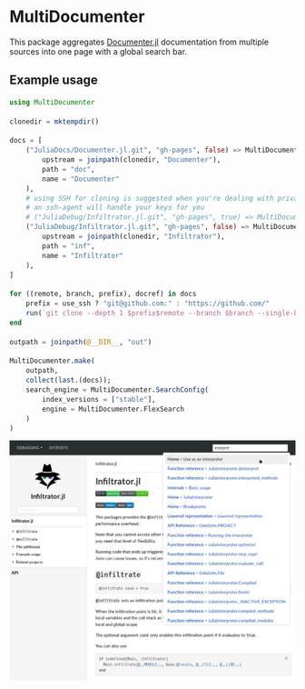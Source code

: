 # MultiDocumenter

This package aggregates [Documenter.jl](https://github.com/JuliaDocs/Documenter.jl) documentation from multiple sources into one page with a global search bar.

## Example usage
```julia
using MultiDocumenter

clonedir = mktempdir()

docs = [
    ("JuliaDocs/Documenter.jl.git", "gh-pages", false) => MultiDocumenter.MultiDocRef(
        upstream = joinpath(clonedir, "Documenter"),
        path = "doc",
        name = "Documenter"
    ),
    # using SSH for cloning is suggested when you're dealing with private repos, because
    # an ssh-agent will handle your keys for you
    # ("JuliaDebug/Infiltrator.jl.git", "gh-pages", true) => MultiDocumenter.MultiDocRef(
    ("JuliaDebug/Infiltrator.jl.git", "gh-pages", false) => MultiDocumenter.MultiDocRef(
        upstream = joinpath(clonedir, "Infiltrator"),
        path = "inf",
        name = "Infiltrator"
    ),
]

for ((remote, branch, prefix), docref) in docs
    prefix = use_ssh ? "git@github.com:" : "https://github.com/"
    run(`git clone --depth 1 $prefix$remote --branch $branch --single-branch $(docref.upstream)`)
end

outpath = joinpath(@__DIR__, "out")

MultiDocumenter.make(
    outpath,
    collect(last.(docs));
    search_engine = MultiDocumenter.SearchConfig(
        index_versions = ["stable"],
        engine = MultiDocumenter.FlexSearch
    )
)
```

![example](sample.png)
